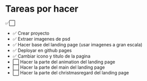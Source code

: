 # Tareas por hacer

✅⬜

- ✅ Crear proyecto
- ✅ Extraer imagenes de psd
- ✅ Hacer base del landing page (usar imagenes a gran escala)
- ✅ Deployar en github pages
- ✅ Cambiar icono y titulo de la pagina
- ⬜ Hacer la parte del animation del landing page
- ⬜ Hacer la parte del main del landing page
- ⬜ Hacer la parte del christmasregard del landing page
